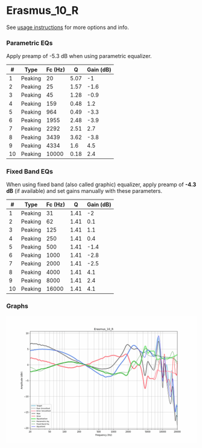 # Erasmus_10_R
See [usage instructions](https://github.com/jaakkopasanen/AutoEq#usage) for more options and info.

### Parametric EQs
Apply preamp of -5.3 dB when using parametric equalizer.

|   # | Type    |   Fc (Hz) |    Q |   Gain (dB) |
|-----|---------|-----------|------|-------------|
|   1 | Peaking |        20 | 5.07 |        -1   |
|   2 | Peaking |        25 | 1.57 |        -1.6 |
|   3 | Peaking |        45 | 1.28 |        -0.9 |
|   4 | Peaking |       159 | 0.48 |         1.2 |
|   5 | Peaking |       964 | 0.49 |        -3.3 |
|   6 | Peaking |      1955 | 2.48 |        -3.9 |
|   7 | Peaking |      2292 | 2.51 |         2.7 |
|   8 | Peaking |      3439 | 3.62 |        -3.8 |
|   9 | Peaking |      4334 | 1.6  |         4.5 |
|  10 | Peaking |     10000 | 0.18 |         2.4 |

### Fixed Band EQs
When using fixed band (also called graphic) equalizer, apply preamp of **-4.3 dB** (if available) and set gains manually with these parameters.

|   # | Type    |   Fc (Hz) |    Q |   Gain (dB) |
|-----|---------|-----------|------|-------------|
|   1 | Peaking |        31 | 1.41 |        -2   |
|   2 | Peaking |        62 | 1.41 |         0.1 |
|   3 | Peaking |       125 | 1.41 |         1.1 |
|   4 | Peaking |       250 | 1.41 |         0.4 |
|   5 | Peaking |       500 | 1.41 |        -1.4 |
|   6 | Peaking |      1000 | 1.41 |        -2.8 |
|   7 | Peaking |      2000 | 1.41 |        -2.5 |
|   8 | Peaking |      4000 | 1.41 |         4.1 |
|   9 | Peaking |      8000 | 1.41 |         2.4 |
|  10 | Peaking |     16000 | 1.41 |         4.1 |

### Graphs
![](./Erasmus_10_R.png)

